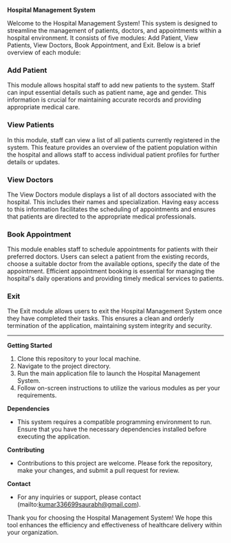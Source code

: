 **Hospital Management System**

Welcome to the Hospital Management System! This system is designed to streamline the management of patients, doctors, and appointments within a hospital environment. It consists of five modules: Add Patient, View Patients, View Doctors, Book Appointment, and Exit. Below is a brief overview of each module:

### Add Patient
This module allows hospital staff to add new patients to the system. Staff can input essential details such as patient name, age and gender. This information is crucial for maintaining accurate records and providing appropriate medical care.

### View Patients
In this module, staff can view a list of all patients currently registered in the system. This feature provides an overview of the patient population within the hospital and allows staff to access individual patient profiles for further details or updates.

### View Doctors
The View Doctors module displays a list of all doctors associated with the hospital. This includes their names and specialization. Having easy access to this information facilitates the scheduling of appointments and ensures that patients are directed to the appropriate medical professionals.

### Book Appointment
This module enables staff to schedule appointments for patients with their preferred doctors. Users can select a patient from the existing records, choose a suitable doctor from the available options, specify the date of the appointment. Efficient appointment booking is essential for managing the hospital's daily operations and providing timely medical services to patients.

### Exit
The Exit module allows users to exit the Hospital Management System once they have completed their tasks. This ensures a clean and orderly termination of the application, maintaining system integrity and security.

---
**Getting Started**
1. Clone this repository to your local machine.
2. Navigate to the project directory.
3. Run the main application file to launch the Hospital Management System.
4. Follow on-screen instructions to utilize the various modules as per your requirements.

**Dependencies**
- This system requires a compatible programming environment to run. Ensure that you have the necessary dependencies installed before executing the application.

**Contributing**
- Contributions to this project are welcome. Please fork the repository, make your changes, and submit a pull request for review.

**Contact**
- For any inquiries or support, please contact (mailto:kumar336699saurabh@gmail.com).

Thank you for choosing the Hospital Management System! We hope this tool enhances the efficiency and effectiveness of healthcare delivery within your organization.
